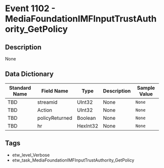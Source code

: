# Event 1102 - MediaFoundationIMFInputTrustAuthority_GetPolicy

## Description
None

## Data Dictionary
|Standard Name|Field Name|Type|Description|Sample Value|
|---|---|---|---|---|
|TBD|streamid|UInt32|None|`None`|
|TBD|Action|UInt32|None|`None`|
|TBD|policyReturned|Boolean|None|`None`|
|TBD|hr|HexInt32|None|`None`|

## Tags
* etw_level_Verbose
* etw_task_MediaFoundationIMFInputTrustAuthority_GetPolicy